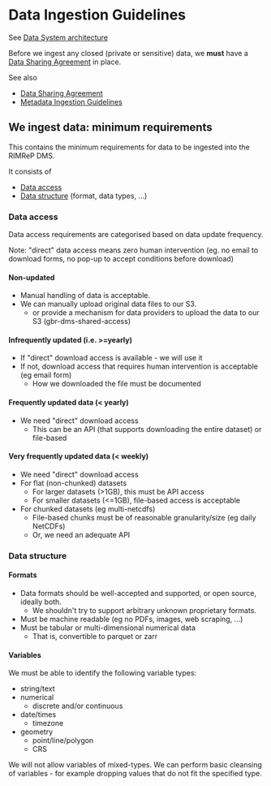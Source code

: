 # Data Ingestion Guidelines

See [Data System architecture](../architecture/components/data-system.md)

Before we ingest any closed (private or sensitive) data, we **must** have a [Data Sharing Agreement](data-sharing-agreement.md) in place.

See also

- [Data Sharing Agreement](data-sharing-agreement.md)
- [Metadata Ingestion Guidelines](metadata-ingestion.md)

## We ingest data: minimum requirements

This contains the minimum requirements for data to be ingested into the RIMReP DMS.

It consists of

- [Data access](#data-access)
- [Data structure](#data-structure) (format, data types, ...)

### Data access

Data access requirements are categorised based on data update frequency.

Note: "direct" data access means zero human intervention (eg. no email to download forms, no pop-up to accept conditions before download)

#### Non-updated

- Manual handling of data is acceptable.
- We can manually upload original data files to our S3.
  - or provide a mechanism for data providers to upload the data to our S3 (gbr-dms-shared-access)

#### Infrequently updated (i.e. >=yearly)

- If "direct" download access is available - we will use it
- If not, download access that requires human intervention is acceptable (eg email form)
  - How we downloaded the file must be documented

#### Frequently updated data (< yearly)

- We need "direct" download access
  - This can be an API (that supports downloading the entire dataset) or file-based

#### Very frequently updated data (< weekly)

- We need "direct" download access
- For flat (non-chunked) datasets
  - For larger datasets (>1GB), this must be API access
  - For smaller datasets (<=1GB), file-based access is acceptable
- For chunked datasets (eg multi-netcdfs)
  - File-based chunks must be of reasonable granularity/size (eg daily NetCDFs)
  - Or, we need an adequate API

### Data structure

#### Formats

- Data formats should be well-accepted and supported, or open source, ideally both.
  - We shouldn't try to support arbitrary unknown proprietary formats.
- Must be machine readable (eg no PDFs, images, web scraping, ...)
- Must be tabular or multi-dimensional numerical data
  - That is, convertible to parquet or zarr

#### Variables

We must be able to identify the following variable types:

- string/text
- numerical
  - discrete and/or continuous
- date/times
  - timezone
- geometry
  - point/line/polygon
  - CRS

We will not allow variables of mixed-types. We can perform basic cleansing of variables - for example dropping values that do not fit the specified type.
